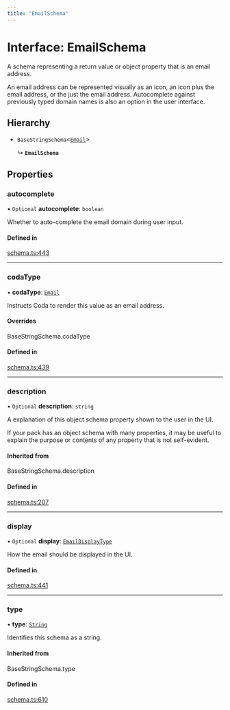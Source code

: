 ```yaml
---
title: "EmailSchema"
---
```

# Interface: EmailSchema

A schema representing a return value or object property that is an email address.

An email address can be represented visually as an icon, an icon plus the email address, or
the just the email address.  Autocomplete against previously typed domain names is
also an option in the user interface.

## Hierarchy

- `BaseStringSchema`<[`Email`](../enums/ValueHintType.md#email)\>

  ↳ **`EmailSchema`**

## Properties

### autocomplete

• `Optional` **autocomplete**: `boolean`

Whether to auto-complete the email domain during user input.

#### Defined in

[schema.ts:443](https://github.com/coda/packs-sdk/blob/main/schema.ts#L443)

___

### codaType

• **codaType**: [`Email`](../enums/ValueHintType.md#email)

Instructs Coda to render this value as an email address.

#### Overrides

BaseStringSchema.codaType

#### Defined in

[schema.ts:439](https://github.com/coda/packs-sdk/blob/main/schema.ts#L439)

___

### description

• `Optional` **description**: `string`

A explanation of this object schema property shown to the user in the UI.

If your pack has an object schema with many properties, it may be useful to
explain the purpose or contents of any property that is not self-evident.

#### Inherited from

BaseStringSchema.description

#### Defined in

[schema.ts:207](https://github.com/coda/packs-sdk/blob/main/schema.ts#L207)

___

### display

• `Optional` **display**: [`EmailDisplayType`](../enums/EmailDisplayType.md)

How the email should be displayed in the UI.

#### Defined in

[schema.ts:441](https://github.com/coda/packs-sdk/blob/main/schema.ts#L441)

___

### type

• **type**: [`String`](../enums/ValueType.md#string)

Identifies this schema as a string.

#### Inherited from

BaseStringSchema.type

#### Defined in

[schema.ts:610](https://github.com/coda/packs-sdk/blob/main/schema.ts#L610)
